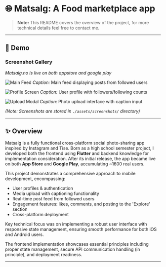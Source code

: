 # 🌐 Matsalg: A Food marketplace app

> **Note:** This README covers the overview of the project, for more technical details feel free to contact me.

---

## 📱 Demo

### Screenshot Gallery
*Matsalg.no is live on both appstore and google play*

![Main Feed](screenshots/feed.png) 
*Caption:* Main feed displaying posts from followed users

![Profile Screen](screenshots/profile.png)
*Caption:* User profile with followers/following counts

![Upload Modal](screenshots/upload.png)
*Caption:* Photo upload interface with caption input

*(Note: Screenshots are stored in `./assets/screenshots/` directory)* 

--- 

## ✨ Overview

Matsalg is a fully functional cross-platform social photo-sharing app inspired by Instagram and Tise. Born as a high school semester project, I developed both the frontend using **Flutter** and backend knowledge for implementation consideration. After its initial release, the app became live on both **App Store** and **Google Play**, accumulating ~1600 real users.

This project demonstrates a comprehensive approach to mobile development, encompassing:

- User profiles & authentication
- Media upload with captioning functionality 
- Real-time post feed from followed users
- Engagement features: likes, comments, and posting to the 'Explore' section 
- Cross-platform deployment

Key technical focus was on implementing a robust user interface with responsive state management, ensuring smooth performance for both iOS and Android users.

 The frontend implementation showcases essential principles including proper state management, secure API communication handling (in principle), and deployment readiness.

---
